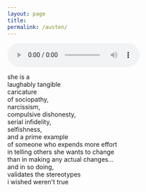 ```yaml
---
layout: page
title:  
permalink: /austen/
---
```


<audio controls>
  <source src="{{site.url}}/assets/souvenir.mp3" type="audio/mpeg">
</audio>  

she is a  
laughably tangible  
caricature  
of sociopathy,  
narcissism,  
compulsive dishonesty,  
serial infidelity,  
selfishness,  
and a prime example  
of someone who expends more effort  
in telling others she wants to change  
than in making any actual changes...  
and in so doing,  
validates the stereotypes  
i wished weren't true
